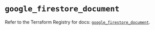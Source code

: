 # `google_firestore_document`

Refer to the Terraform Registry for docs: [`google_firestore_document`](https://registry.terraform.io/providers/hashicorp/google/6.29.0/docs/resources/firestore_document).
